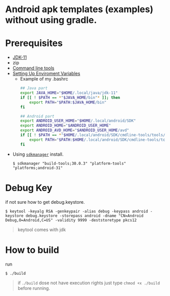 # Android apk templates (examples) without using gradle.


Prerequisites
==
- [JDK-11](https://jdk.java.net/java-se-ri/11)
- zip
- [Command line tools](https://developer.android.com/studio#downloads)
- [Setting Up Enviroment Variables](https://developer.android.com/studio/command-line/variables)
    - Example of my .bashrc
        ```bash
        ## Java part
        export JAVA_HOME="$HOME/.local/java/jdk-11"
        if [[ ! $PATH == *"$JAVA_HOME/bin"* ]]; then
            export PATH="$PATH:$JAVA_HOME/bin"
        fi

        ## Android part
        export ANDROID_USER_HOME="$HOME/.local/android/SDK"
        export ANDROID_HOME="$ANDROID_USER_HOME"
        export ANDROID_AVD_HOME="$ANDROID_USER_HOME/avd"
        if [[ ! $PATH == *"$HOME/.local/android/SDK/cmdline-tools/tools/bin"* ]]; then
            export PATH="$PATH:$HOME/.local/android/SDK/cmdline-tools/tools/bin"
        fi
        ```
- Using [`sdkmanager`](https://developer.android.com/studio/command-line/sdkmanager) install.
    ``` shell
    $ sdkmanager "build-tools;30.0.3" "platform-tools" "platforms;android-31"
    ```

Debug Key
==
if not sure how to get debug.keystore.
```shell
$ keytool -keyalg RSA -genkeypair -alias debug -keypass android -keystore debug.keystore -storepass android -dname "CN=Android Debug,O=Android,C=US" -validity 9999 -deststoretype pkcs12
```
> keytool comes with jdk

How to build
==
run
```shell
$ ./build
```
> if `./build` dose not have execution rights just type `chmod +x ./build` before running.
